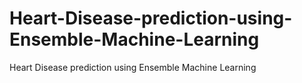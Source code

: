 # Heart-Disease-prediction-using-Ensemble-Machine-Learning
Heart Disease prediction using Ensemble Machine Learning
